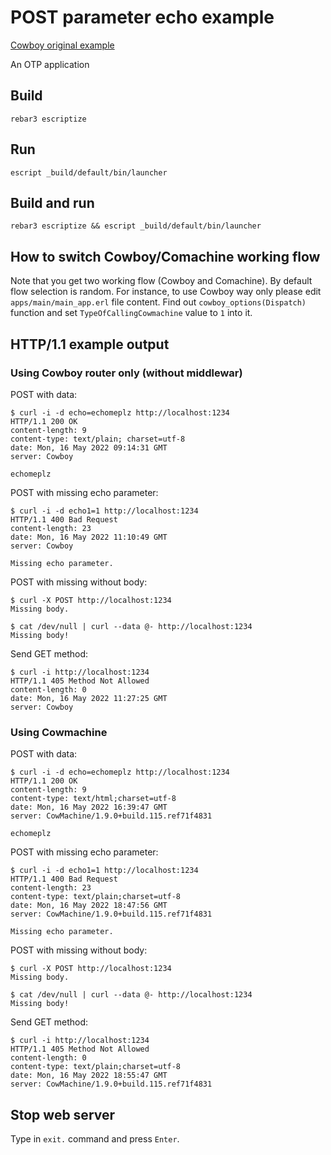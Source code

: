 # POST parameter echo example


[Cowboy original example](https://github.com/ninenines/cowboy/tree/master/examples/echo_post)

An OTP application

## Build

`rebar3 escriptize`

## Run

`escript _build/default/bin/launcher`
	
## Build and run

`rebar3 escriptize && escript _build/default/bin/launcher`

## How to switch Cowboy/Comachine working flow

Note that you get two working flow (Cowboy and Comachine). By default flow selection is random. 
For instance, to use Cowboy way only please edit `apps/main/main_app.erl` file content. 
Find out `cowboy_options(Dispatch)` function and set `TypeOfCallingCowmachine` value to `1` into it.


## HTTP/1.1 example output

### Using Cowboy router only (without middlewar)

POST with data:
```
$ curl -i -d echo=echomeplz http://localhost:1234
HTTP/1.1 200 OK
content-length: 9
content-type: text/plain; charset=utf-8
date: Mon, 16 May 2022 09:14:31 GMT
server: Cowboy

echomeplz

```

POST with missing echo parameter:
```
$ curl -i -d echo1=1 http://localhost:1234
HTTP/1.1 400 Bad Request
content-length: 23
date: Mon, 16 May 2022 11:10:49 GMT
server: Cowboy

Missing echo parameter.

```

POST with missing without body:
```
$ curl -X POST http://localhost:1234
Missing body.
```

```
$ cat /dev/null | curl --data @- http://localhost:1234
Missing body!
```

Send GET method:
```
$ curl -i http://localhost:1234
HTTP/1.1 405 Method Not Allowed
content-length: 0
date: Mon, 16 May 2022 11:27:25 GMT
server: Cowboy
```

### Using Cowmachine

POST with data:
```
$ curl -i -d echo=echomeplz http://localhost:1234
HTTP/1.1 200 OK
content-length: 9
content-type: text/html;charset=utf-8
date: Mon, 16 May 2022 16:39:47 GMT
server: CowMachine/1.9.0+build.115.ref71f4831

echomeplz

```

POST with missing echo parameter:
```
$ curl -i -d echo1=1 http://localhost:1234
HTTP/1.1 400 Bad Request
content-length: 23
content-type: text/plain;charset=utf-8
date: Mon, 16 May 2022 18:47:56 GMT
server: CowMachine/1.9.0+build.115.ref71f4831

Missing echo parameter.

```

POST with missing without body:
```
$ curl -X POST http://localhost:1234
Missing body.
```

```
$ cat /dev/null | curl --data @- http://localhost:1234
Missing body!
```

Send GET method:
```
$ curl -i http://localhost:1234
HTTP/1.1 405 Method Not Allowed
content-length: 0
content-type: text/plain;charset=utf-8
date: Mon, 16 May 2022 18:55:47 GMT
server: CowMachine/1.9.0+build.115.ref71f4831

```

## Stop web server

Type in `exit.` command and press `Enter`.
